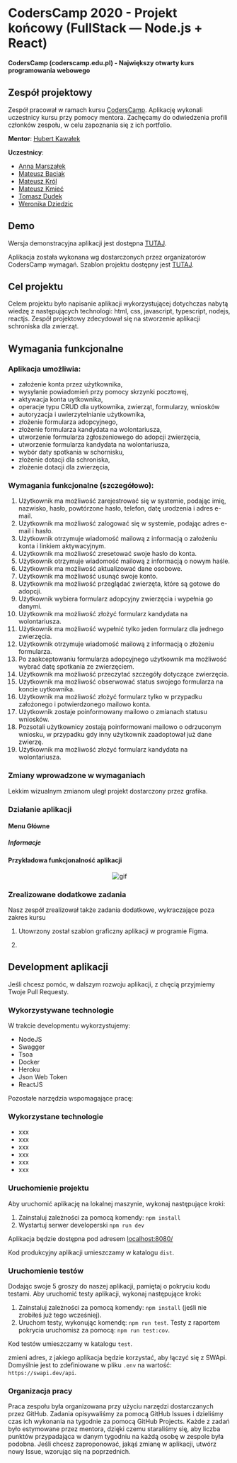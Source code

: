 # CodersCamp 2020 - Projekt końcowy (FullStack — Node.js + React)

**CodersCamp (coderscamp.edu.pl) - Największy otwarty kurs programowania webowego**

## Zespół projektowy

Zespół pracował w ramach kursu [CodersCamp](https://coderscamp.pl/).
Aplikację wykonali uczestnicy kursu przy pomocy mentora.
Zachęcamy do odwiedzenia profili członków zespołu, w celu zapoznania się z ich portfolio.

**Mentor**: [Hubert Kawałek](https://github.com/htk4)

**Uczestnicy**:

-   [Anna Marszałek](https://github.com/Ania-Em)
-   [Mateusz Baciak](https://github.com/bat098)
-   [Mateusz Król](https://github.com/KrolMateusz)
-   [Mateusz Kmieć](https://github.com/Haivex)
-   [Tomasz Dudek](https://github.com/dudeek)
-   [Weronika Dziedzic](https://github.com/blackrabbit2)

## Demo

Wersja demonstracyjna aplikacji jest dostępna [TUTAJ](https://coders-camp-schronisko.herokuapp.com/api).

Aplikacja została wykonana wg dostarczonych przez organizatorów CodersCamp wymagań.
Szablon projektu dostępny jest [TUTAJ](https://github.com/CodersCamp2020/CodersCamp2020.Project.FullStack-Node-React.Cinema).

## Cel projektu

Celem projektu było napisanie aplikacji wykorzystującej dotychczas nabytą wiedzę z następujących technologi: html, css, javascript, typescript, nodejs, reactjs.
Zespół projektowy zdecydował się na stworzenie aplikacji schroniska dla zwierząt.

## Wymagania funkcjonalne

### Aplikacja umożliwia:

-   założenie konta przez użytkownika,
-   wysyłanie powiadomień przy pomocy skrzynki pocztowej,
-   aktywacja konta uytkownika,
-   operacje typu CRUD dla uytkownika, zwierząt, formularzy, wniosków
-   autoryzacja i uwierzytelnianie użytkownika,
-   złożenie formularza adopcyjnego,
-   złożenie formularza kandydata na wolontariusza,
-   utworzenie formularza zgłoszeniowego do adopcji zwierzęcia,
-   utworzenie formularza kandydata na wolontariusza,
-   wybór daty spotkania w schornisku,
-   złożenie dotacji dla schroniska,
-   złożenie dotacji dla zwierzęcia,

### Wymagania funkcjonalne (szczegółowo):

1. Użytkownik ma możliwość zarejestrować się w systemie, podając imię, nazwisko, hasło, powtórzone hasło, telefon, datę urodzenia i adres e-mail.
2. Użytkownik ma możliwość zalogować się w systemie, podając adres e-mail i hasło.
3. Użytkownik otrzymuje wiadomość mailową z informacją o założeniu konta i linkiem aktywacyjnym.
4. Użytkownik ma możliwość zresetować swoje hasło do konta.
5. Użytkownik otrzymuje wiadomość mailową z informacją o nowym haśle.
6. Użytkownik ma możliwość aktualizować dane osobowe.
7. Użytkownik ma możliwość usunąć swoje konto.
8. Użytkownik ma możliwość przeglądać zwierzęta, które są gotowe do adopcji.
9. Użytkownik wybiera formularz adopcyjny zwierzęcia i wypełnia go danymi.
10. Użytkownik ma możliwość złożyć formularz kandydata na wolontariusza.
11. Użytkownik ma możliwość wypełnić tylko jeden formularz dla jednego zwierzęcia.
12. Użytkownik otrzymuje wiadomość mailową z informacją o złożeniu formularza.
13. Po zaakceptowaniu formularza adopcyjnego użytkownik ma możliwość wybrać datę spotkania ze zwierzęciem.
14. Użytkownik ma możliwość przeczytać szczegóły dotyczące zwierzęcia.
15. Użytkownik ma możliwość obserwować status swojego formularza na koncie uytkownika.
16. Użytkownik ma możliwość złożyć formularz tylko w przypadku założonego i potwierdzonego mailowo konta.
17. Użytkownik zostaje poinformowany mailowo o zmianach statusu wniosków.
18. Pozsotali użytkownicy zostają poinformowani mailowo o odrzuconym wniosku, w przypadku gdy inny użytkownik zaadoptował już dane zwierzę.
19. Użytkownik ma możliwość złożyć formularz kandydata na wolontariusza.

### Zmiany wprowadzone w wymaganiach

Lekkim wizualnym zmianom uległ projekt dostarczony przez grafika.

### Działanie aplikacji

#### Menu Główne

##### Informacje

####

#### Przykładowa funkcjonalność aplikacji

<p align="center">
  <img src="link_do_gifa" alt="gif" />
</p>

### Zrealizowane dodatkowe zadania

Nasz zespół zrealizował także zadania dodatkowe, wykraczające poza zakres kursu

1. Utowrzony został szablon graficzny aplikacji w programie Figma.

2.

## Development aplikacji

Jeśli chcesz pomóc, w dalszym rozwoju aplikacji, z chęcią przyjmiemy Twoje Pull Requesty.

### Wykorzystywane technologie

W trakcie developmentu wykorzystujemy:

-   NodeJS
-   Swagger
-   Tsoa
-   Docker
-   Heroku
-   Json Web Token
-   ReactJS

Pozostałe narzędzia wspomagające pracę:

### Wykorzystane technologie

-   xxx
-   xxx
-   xxx
-   xxx
-   xxx
-   xxx

### Uruchomienie projektu

Aby uruchomić aplikację na lokalnej maszynie, wykonaj następujące kroki:

1. Zainstaluj zależności za pomocą komendy: `npm install`
2. Wystartuj serwer developerski `npm run dev`

Aplikacja będzie dostępna pod adresem [localhost:8080/](http://localhost:8080)

Kod produkcyjny aplikacji umieszczamy w katalogu `dist`.

### Uruchomienie testów

Dodając swoje 5 groszy do naszej aplikacji, pamiętaj o pokryciu kodu testami.
Aby uruchomić testy aplikacji, wykonaj następujące kroki:

1. Zainstaluj zależności za pomocą komendy: `npm install` (jeśli nie zrobiłeś już tego wcześniej).
2. Uruchom testy, wykonując komendę: `npm run test`. Testy z raportem pokrycia uruchomisz za pomocą: `npm run test:cov`.

Kod testów umieszczamy w katalogu `test`.

zmieni adres, z jakiego aplikacja będzie korzystać, aby łączyć się z SWApi. Domyślnie jest to zdefiniowane w pliku `.env` na wartość: `https://swapi.dev/api`.

### Organizacja pracy

Praca zespołu była organizowana przy użyciu narzędzi dostarczanych przez GitHub.
Zadania opisywaliśmy za pomocą GitHub Issues i dzieliśmy czas ich wykonania na tygodnie za pomocą GitHub Projects.
Każde z zadań było estymowane przez mentora, dzięki czemu staraliśmy się, aby liczba punktów przypadająca w danym tygodniu na każdą osobę w zespole była podobna.
Jeśli chcesz zaproponować, jakąś zmianę w aplikacji, utwórz nowy Issue, wzorując się na poprzednich.
